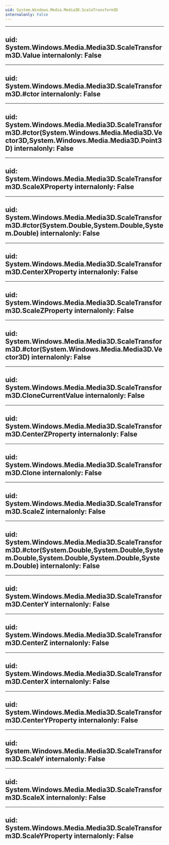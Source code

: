 ```yaml
---
uid: System.Windows.Media.Media3D.ScaleTransform3D
internalonly: False
---
```


---
uid: System.Windows.Media.Media3D.ScaleTransform3D.Value
internalonly: False
---

---
uid: System.Windows.Media.Media3D.ScaleTransform3D.#ctor
internalonly: False
---

---
uid: System.Windows.Media.Media3D.ScaleTransform3D.#ctor(System.Windows.Media.Media3D.Vector3D,System.Windows.Media.Media3D.Point3D)
internalonly: False
---

---
uid: System.Windows.Media.Media3D.ScaleTransform3D.ScaleXProperty
internalonly: False
---

---
uid: System.Windows.Media.Media3D.ScaleTransform3D.#ctor(System.Double,System.Double,System.Double)
internalonly: False
---

---
uid: System.Windows.Media.Media3D.ScaleTransform3D.CenterXProperty
internalonly: False
---

---
uid: System.Windows.Media.Media3D.ScaleTransform3D.ScaleZProperty
internalonly: False
---

---
uid: System.Windows.Media.Media3D.ScaleTransform3D.#ctor(System.Windows.Media.Media3D.Vector3D)
internalonly: False
---

---
uid: System.Windows.Media.Media3D.ScaleTransform3D.CloneCurrentValue
internalonly: False
---

---
uid: System.Windows.Media.Media3D.ScaleTransform3D.CenterZProperty
internalonly: False
---

---
uid: System.Windows.Media.Media3D.ScaleTransform3D.Clone
internalonly: False
---

---
uid: System.Windows.Media.Media3D.ScaleTransform3D.ScaleZ
internalonly: False
---

---
uid: System.Windows.Media.Media3D.ScaleTransform3D.#ctor(System.Double,System.Double,System.Double,System.Double,System.Double,System.Double)
internalonly: False
---

---
uid: System.Windows.Media.Media3D.ScaleTransform3D.CenterY
internalonly: False
---

---
uid: System.Windows.Media.Media3D.ScaleTransform3D.CenterZ
internalonly: False
---

---
uid: System.Windows.Media.Media3D.ScaleTransform3D.CenterX
internalonly: False
---

---
uid: System.Windows.Media.Media3D.ScaleTransform3D.CenterYProperty
internalonly: False
---

---
uid: System.Windows.Media.Media3D.ScaleTransform3D.ScaleY
internalonly: False
---

---
uid: System.Windows.Media.Media3D.ScaleTransform3D.ScaleX
internalonly: False
---

---
uid: System.Windows.Media.Media3D.ScaleTransform3D.ScaleYProperty
internalonly: False
---
